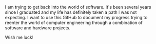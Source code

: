 I am trying to get back into the world of software. It's been several years since I graduated 
and my life has definitely taken a path I was not expecting. I want to use this GitHub to
document my progress trying to reenter the world of computer engineering through a combination 
of software and hardware projects. 

Wish me luck!
